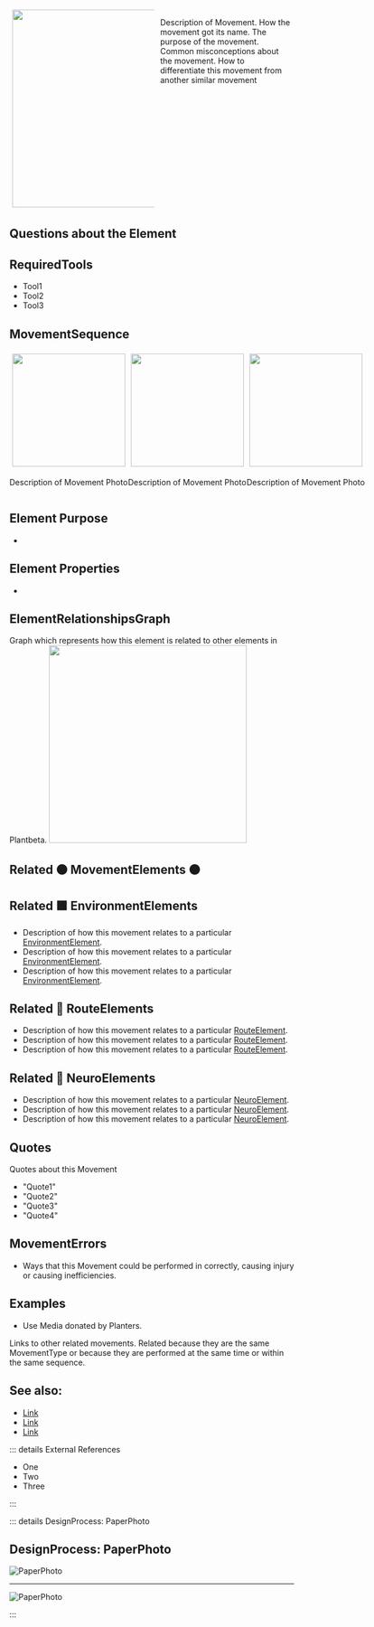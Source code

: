 
<div style="display: flex; width: %100; margin-top: 50px;">
    <div style="margin: 5px; width: 50%">
        <img height="350" width="350" src="/MovementPhoto.png"/>
    </div>
    <div style="margin: 5px; width: 50%">
        <p >Description of Movement. How the movement got its name. The purpose of the movement. Common misconceptions about the movement. How to differentiate this movement from another similar movement</p>
    </div>
</div>

## Questions about the Element

## RequiredTools

- Tool1
- Tool2
- Tool3

## MovementSequence

<div style="display: flex">
    <div>
        <img style="margin: 5px" height="200" width="200" src="/MovementPhoto.png"/>
        <p>Description of Movement Photo</p>
    </div>
    <div>
        <img style="margin: 5px" height="200" width="200" src="/MovementPhoto.png"/>
        <p>Description of Movement Photo</p>
    </div>
    <div>
        <img style="margin: 5px" height="200" width="200" src="/MovementPhoto.png"/>
        <p>Description of Movement Photo</p>
    </div>
    
    
</div>

## Element Purpose

- 

## Element Properties

- 


## ElementRelationshipsGraph

Graph which represents how this element is related to other elements in Plantbeta.
<img height="350" width="350" src="/DirectedGraph_UndirectedGraph.png"/>

## Related 🟠 MovementElements 🟠

## Related 🟩 EnvironmentElements
- Description of how this movement relates to a particular [EnvironmentElement]().
- Description of how this movement relates to a particular [EnvironmentElement]().
- Description of how this movement relates to a particular [EnvironmentElement]().
## Related 🔺 RouteElements
- Description of how this movement relates to a particular [RouteElement]().
- Description of how this movement relates to a particular [RouteElement]().
- Description of how this movement relates to a particular [RouteElement]().

## Related 💜 NeuroElements
- Description of how this movement relates to a particular [NeuroElement]().
- Description of how this movement relates to a particular [NeuroElement]().
- Description of how this movement relates to a particular [NeuroElement]().
## Quotes

Quotes about this Movement

- "Quote1"
- "Quote2"
- "Quote3"
- "Quote4"

## MovementErrors

- Ways that this Movement could be performed in correctly, causing injury or causing inefficiencies.

## Examples

- Use Media donated by Planters. 



Links to other related movements. Related because they are the same MovementType or because they are performed at the same time or within the same sequence. 

## See also:

- [Link]()
- [Link]()
- [Link]()

::: details External References

- One
- Two
- Three

:::

::: details DesignProcess: PaperPhoto

## DesignProcess: PaperPhoto

![PaperPhoto](/Paper_BetaQuote.jpg)

---

![PaperPhoto](/Paper_BetaQuote2.jpg)

:::